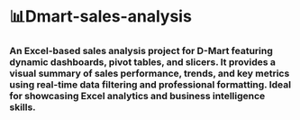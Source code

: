 # 📊Dmart-sales-analysis
### An Excel-based sales analysis project for D-Mart featuring dynamic dashboards, pivot tables, and slicers. It provides a visual summary of sales performance, trends, and key metrics using real-time data filtering and professional formatting. Ideal for showcasing Excel analytics and business intelligence skills.
